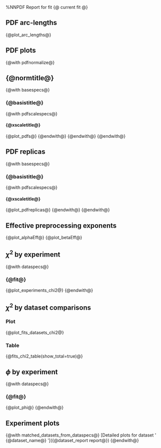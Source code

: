 %NNPDF Report for fit {@ current fit @}

PDF arc-lengths
---------------
{@plot_arc_lengths@}

PDF plots
---------
{@with pdfnormalize@}
## {@normtitle@}
{@with basespecs@}
### {@basistitle@}
{@with pdfscalespecs@}
#### {@xscaletitle@}
{@plot_pdfs@}
{@endwith@}
{@endwith@}
{@endwith@}

PDF replicas
------------
{@with basespecs@}
### {@basistitle@}
{@with pdfscalespecs@}
#### {@xscaletitle@}
{@plot_pdfreplicas@}
{@endwith@}
{@endwith@}

Effective preprocessing exponents
---------------------------------
{@plot_alphaEff@}
{@plot_betaEff@}

$\chi^2$ by experiment
----------------------
{@with dataspecs@}
### {@fit@}
{@plot_experiments_chi2@}
{@endwith@}

$\chi^2$ by dataset comparisons
-------------------------------
### Plot
{@plot_fits_datasets_chi2@}
### Table
{@fits_chi2_table(show_total=true)@}

$\phi$ by experiment
--------------------
{@with dataspecs@}
### {@fit@}
{@plot_phi@}
{@endwith@}

Experiment plots
---------------
{@with matched_datasets_from_dataspecs@}
[Detailed plots for dataset ' {@dataset_name@} ']({@dataset_report report@})
{@endwith@}
